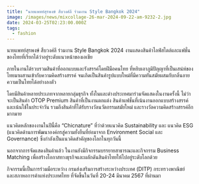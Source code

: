 ```yaml
---
title: "นายแพทย์สุรพงษ์ สืบวงศ์ลี ร่วมงาน Style Bangkok 2024"
image: /images/news/mixcollage-26-mar-2024-09-22-am-9232-2.jpg
date: 2024-03-25T02:23:00.000Z
tags:
  - fashion
---
```

นายแพทย์สุรพงษ์ สืบวงศ์ลี ร่วมงาน Style Bangkok 2024 งานแสดงสินค้าไลฟ์สไตล์และแฟชั่นของไทยที่เรียกได้ว่าอยู่ระดับแนวหน้าของเอเชีย

ภายในงานได้รวบรวมสินค้าที่ออกแบบและรังสรรค์โดยฝีมือคนไทย ที่หยิบเอาภูมิปัญญาที่เป็นเสน่ห์ของไทยมาผสานเข้ากับความคิดสร้างสรรค์ จนเกิดเป็นสินค้ารูปแบบใหม่ที่มีความทันสมัยผสมกับกลิ่นอายความเป็นไทยได้อย่างลงตัว 

โดยมีสินค้าหลายประเภทจากหลายกลุ่มธุรกิจ ทั้งในและต่างประเทศมาร่วมจัดแสดงในงานครั้งนี้ ไม่ว่าจะเป็นสินค้า OTOP Premium สินค้าที่เป็นงานตกแต่ง สินค้าแฟชั่นที่เน้นงานออกแบบสร้างสรรค์และเน้นใช้ในประจำวัน รวมถึงสินค้าที่ได้รับรางวัลนวัตกรรมสมัยใหม่ และรางวัลความคิดสร้างสรรค์อีกมากมาย 

แนวคิดหลักของงานในปีนี้คือ “Chicnature” ที่ว่าด้วยแนวคิด Sustainability และ แนวคิด ESG (แนวคิดด้านการพัฒนาองค์กรสู่ความยั่งยืนที่ย่อมาจาก Environment Social และ Governance) ซึ่งกำลังเป็นแนวคิดสำคัญของโลกในทุกวันนี้

นอกจากการจัดแสดงสินค้าแล้ว ในงานยังมีกิจกรรมบรรยายสาธารณะและกิจกรรม Business Matching เพื่อสร้างโอกาสทางธุรกิจและผลักดันสินค้าไทยให้ไปอยู่ระดับโลกด้วย

กิจกรรมนี้เป็นการร่วมมือระหว่าง กรมส่งเสริมการสร้างระหว่างประเทศ (DITP) กระทรวงพาณิชย์ และสภาหอการค้าแห่งประเทศไทย ที่จัดขึ้นในวันที่ 20-24 มีนาคม 2567 ที่ผ่านมา
